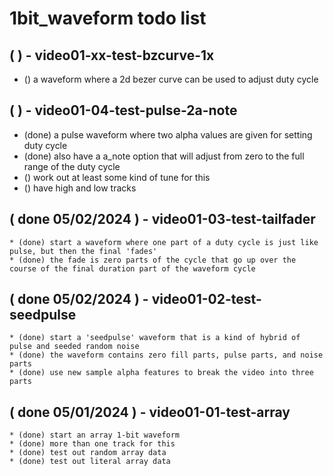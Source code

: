 # 1bit_waveform todo list

## ( ) - video01-xx-test-bzcurve-1x
   * () a waveform where a 2d bezer curve can be used to adjust duty cycle

## ( ) - video01-04-test-pulse-2a-note
   * (done) a pulse waveform where two alpha values are given for setting duty cycle
   * (done) also have a a_note option that will adjust from zero to the full range of the duty cycle
   * () work out at least some kind of tune for this
   * () have high and low tracks


## ( done 05/02/2024 ) - video01-03-test-tailfader
    * (done) start a waveform where one part of a duty cycle is just like pulse, but then the final 'fades'
    * (done) the fade is zero parts of the cycle that go up over the course of the final duration part of the waveform cycle

## ( done 05/02/2024 ) - video01-02-test-seedpulse
    * (done) start a 'seedpulse' waveform that is a kind of hybrid of pulse and seeded random noise
    * (done) the waveform contains zero fill parts, pulse parts, and noise parts
    * (done) use new sample alpha features to break the video into three parts

## ( done 05/01/2024 ) - video01-01-test-array
    * (done) start an array 1-bit waveform
    * (done) more than one track for this
    * (done) test out random array data
    * (done) test out literal array data

